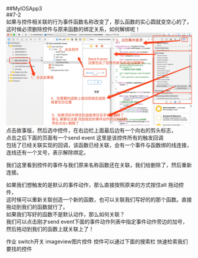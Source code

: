 ##MyIOSApp3<br/>
##7-2<br/>
如果与控件相关联的行为事件函数名称改变了，那么函数的实心圆就变空心的了，这时候必须删除控件与原来函数的绑定关系，如何解绑呢！<br/>
![image](https://github.com/xuhuawei131/MyIOSApp3/blob/master/raw/master/ScreenShots/modifySystemMethod.png)
点击故事版，然后选中控件，在右边栏上面最后边有一个向右的剪头标志，<br/>
点击之后下面的页面有一个send event 这里是该控件所有的触发回调<br/>
包括了已经关联实现的回调，该函数已经关联，会有一个事件与函数绑的线连接，连线还有一个叉号，表示解除绑定。<br/>

我们这里看到控件的事件与我们原来名称函数还在关联，我们给删除了，然后重新连接。<br/>

 如果我们想触发的是默认的事件动作，那么直接按照原来的方式按住alt 拖动控件，<br/>
 这时候可以重新关联创造一个新的函数，也可以关联我们写好的的那个函数。直接拖动到我们的函数就行了。<br/>
如果我们写好的函数不是默认动作，那么如何关联？<br/>
我们可以点击刚才send event下面的事件动作列表中指定事件动作旁边的加号，然后拖动到我们的函数上就关联上了！<br/>


作业
switch开关
imageview图片控件
控件可以通过下面的搜索栏 快速检索我们要找的控件
